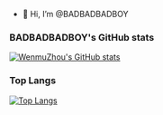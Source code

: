 - 👋 Hi, I’m @BADBADBADBOY

### BADBADBADBOY's GitHub stats
[![WenmuZhou's GitHub stats](https://github-readme-stats.vercel.app/api?username=BADBADBADBOY&&show_icons=true&theme=prussian&bg_color=30,e96443,904e95&title_color=fff&text_color=fff)](https://github.com/anuraghazra/github-readme-stats)

### Top Langs
[![Top Langs](https://github-readme-stats.vercel.app/api/top-langs/?username=BADBADBADBOY&layout=compact)](https://github.com/anuraghazra/github-readme-stats)
